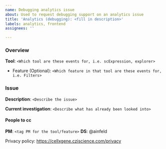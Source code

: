 ```yaml
---
name: Debugging analytics issue
about: Used to request debugging support on an analytics issue
title: 'Analytics (debugging): <fill in description>'
labels: analytics, frontend
assignees: ''

---
```


### Overview
**Tool**: `<Which tool are these events for, i.e. scExpression, explorer>`
- Feature (Optional): `<Which feature in that tool are these events for, i.e. Filters>`

### Issue
**Description**: `<Describe the issue>`

**Current investigation**: `<Describe what has already been looked into>`

#### People to cc
**PM**: `<tag PM for the tool/feature>`
**DS**: @ainfeld 

Privacy policy: https://cellxgene.cziscience.com/privacy
